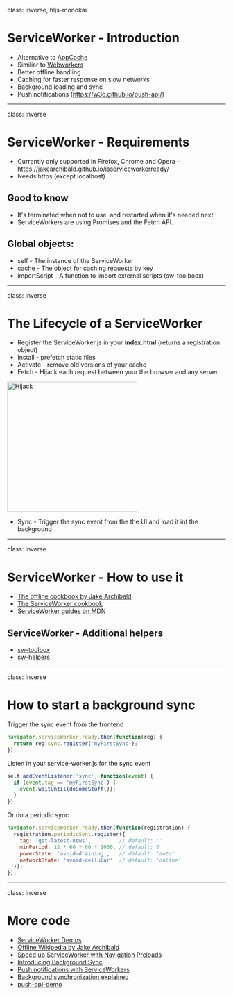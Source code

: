 class: inverse, hljs-monokai

# ServiceWorker -  Introduction

- Alternative to [AppCache](https://www.html5rocks.com/en/tutorials/appcache/beginner/)
- Similiar to
[Webworkers](https://developer.mozilla.org/en-US/docs/Web/API/Web_Workers_API/Using_web_workers)
- Better offline handling
- Caching for faster response on slow networks
- Background loading and sync
- Push notifications (https://w3c.github.io/push-api/)

---
class: inverse

# ServiceWorker - Requirements

- Currently only supported in Firefox, Chrome and Opera - https://jakearchibald.github.io/isserviceworkerready/
- Needs https (except localhost)

## Good to know

- It's terminated when not to use, and restarted when it's needed next
- ServiceWorkers are using Promises and the Fetch API.

## Global objects:

- self - The instance of the ServiceWorker
- cache - The object for caching requests by key
- importScript - A function to import external scripts (sw-toolboox)

---
class: inverse

# The Lifecycle of a ServiceWorker

- Register the ServiceWorker.js in your **index.html** (returns a registration object)
- Install - prefetch static files
- Activate - remove old versions of your cache
- Fetch - Hijack each request between your the browser and any server

<img src="https://mdn.mozillademos.org/files/12634/sw-fetch.png" alt="Hijack" height="300px">

- Sync - Trigger the sync event from the the UI and load it int the background

---
class: inverse

# ServiceWorker - How to use it

- [The offline cookbook by Jake Archibald](https://jakearchibald.com/2014/offline-cookbook/#on-install-as-a-dependency)
- [The ServiceWorker cookbook](https://serviceworke.rs/)
- [ServiceWorker guides on
MDN](https://developer.mozilla.org/en-US/docs/Web/API/Service_Worker_API/Using_Service_Workers)

## ServiceWorker - Additional helpers

- [sw-toolbox](https://github.com/GoogleChrome/sw-toolbox)
- [sw-helpers](https://github.com/GoogleChrome/sw-helpers/tree/master/packages/sw-precaching)

---
class: inverse

# How to start a background sync

Trigger the sync event from the frontend

```javascript
navigator.serviceWorker.ready.then(function(reg) {
  return reg.sync.register('myFirstSync');
});
```

Listen in your service-worker.js for the sync event

```javascript
self.addEventListener('sync', function(event) {
  if (event.tag == 'myFirstSync') {
    event.waitUntil(doSomeStuff());
  }
});
```

Or do a periodic sync

```javascript
navigator.serviceWorker.ready.then(function(registration) {
  registration.periodicSync.register({
    tag: 'get-latest-news',         // default: ''
    minPeriod: 12 * 60 * 60 * 1000, // default: 0
    powerState: 'avoid-draining',   // default: 'auto'
    networkState: 'avoid-cellular'  // default: 'online'
  });
});
```

---
class: inverse

# More code

- [ServiceWorker Demos](https://github.com/w3c-webmob/ServiceWorkersDemos)
- [Offline Wikipedia by Jake Archibald](https://github.com/jakearchibald/offline-wikipedia)
- [Speed up ServiceWorker with Navigation Preloads](https://developers.google.com/web/updates/2017/02/navigation-preload)
- [Introducing Background Sync](https://developers.google.com/web/updates/2015/12/background-sync)
- [Push notifications with
ServiceWorkers](https://developers.google.com/web/fundamentals/getting-started/codelabs/push-notifications/)
- [Background synchronization
explained](https://github.com/WICG/BackgroundSync/blob/master/explainer.md)
- [push-api-demo](https://github.com/chrisdavidmills/push-api-demo)

